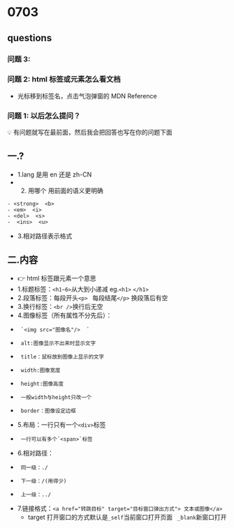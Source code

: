 # 0703

## questions

### 问题 3:

### 问题 2: html 标签或元素怎么看文档

- 光标移到标签名，点击气泡弹窗的 MDN Reference

### 问题 1: 以后怎么提问？

💡 有问题就写在最前面，然后我会把回答也写在你的问题下面

## 一.?

- 1.lang 是用 en 还是 zh-CN
- 2. 用哪个 用前面的语义更明确

```
- <strong>  <b>
- <em>  <i>
- <del>  <s>
-  <ins>  <u>
```

- 3.相对路径表示格式

## 二.内容

- 👉 html 标签跟元素一个意思
- 1.标题标签：`<h1~6>`从大到小递减 eg.`<h1>` `</h1>`
- 2.段落标签：每段开头`<p> ` 每段结尾`</p>` 换段落后有空
- 3.换行标签：`<br />`换行后无空
- 4.图像标签（所有属性不分先后）：
-      `<img src="图像名"/>  `
-      alt:图像显示不出来时显示文字
-      title：鼠标放到图像上显示的文字
-      width:图像宽度
-      height:图像高度
-      一般width与height只改一个
-      border：图像设定边框
- 5.布局：一行只有一个`<div>`标签
-      一行可以有多个`<span>`标签
- 6.相对路径：
-      同一级：./
-      下一级：/(用得少)
-      上一级：../
- 7.链接格式：`<a href="转跳目标" target="目标窗口弹出方式"> 文本或图像</a>`
  - target 打开窗口的方式默认是`_self`当前窗口打开页面 ` _blank`新窗口打开
